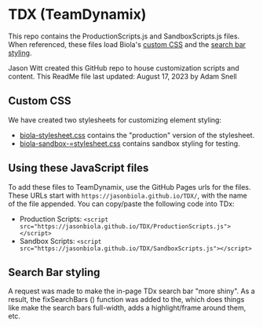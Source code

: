 # TDX (TeamDynamix)
This repo contains the ProductionScripts.js and SandboxScripts.js files. When referenced, these files load Biola's [custom CSS](#custom-css) and the [search bar styling](#search-bar-styling).

Jason Witt created this GitHub repo to house customization scripts and content.
This ReadMe file last updated: August 17, 2023 by Adam Snell

## Custom CSS
We have created two stylesheets for customizing element styling:
* [biola-stylesheet.css](./biola-stylesheet.css) contains the "production" version of the stylesheet.
* [biola-sandbox-=stylesheet.css](./biola-sandbox-stylesheet.css) contains sandbox styling for testing.

## Using these JavaScript files
To add these files to TeamDynamix, use the GitHub Pages urls for the files. These URLs start with `https://jasonbiola.github.io/TDX/`, with the name of the file appended. You can copy/paste the following code into TDx:
* Production Scripts: `<script src="https://jasonbiola.github.io/TDX/ProductionScripts.js"></script>`
* Sandbox Scripts: `<script src="https://jasonbiola.github.io/TDX/SandboxScripts.js"></script>`

## Search Bar styling
A request was made to make the in-page TDx search bar "more shiny". As a result, the fixSearchBars () function was added to the, which does things like make the search bars full-width, adds a highlight/frame around them, etc.
